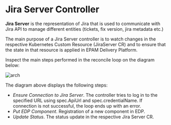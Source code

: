 # Jira Server Controller

**Jira Server** is the representation of Jira that is used to communicate with Jira API to manage different entities 
(tickets, fix version, jira metadata etc.)

The main purpose of a Jira Server controller is to watch changes in the respective Kubernetes Custom Resource (JiraServer CR)
 and to ensure that the state in that resource is applied in EPAM Delivery Platform.
 
Inspect the main steps performed in the reconcile loop on the diagram below:

![arch](http://www.plantuml.com/plantuml/proxy?src=https://raw.githubusercontent.com/epmd-edp/codebase-operator/master/documentation/puml/jira_server_chain.puml&raw=true)

The diagram above displays the following steps:

- *Ensure Connection to Jira Server*. The controller tries to log in to the specified URL using spec.ApiUrl and spec.credentialName. 
If connection is not successful, the loop ends up with an error. 
- *Put EDP Component*. Registration of a new component in EDP.
- *Update Status*. The status update in the respective Jira Server CR.